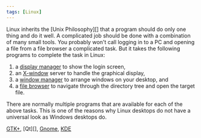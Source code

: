 ```yaml
---
tags: [Linux]
---
```


Linux inherits the [Unix Philosophy][] that a program should do only one thing and do it well. A complicated job should be done with a combination of many small tools. You probably won't call logging in to a PC and opening a file from a file browser a complicated task. But it takes the following programs to complete the task in Linux:

1. a [display manager](https://wiki.archlinux.org/index.php/Display_manager) to show the login screen,
2. an [X-window](https://en.wikipedia.org/wiki/X_Window_System) server to handle the graphical display,
3. a [window manager](https://en.wikipedia.org/wiki/Window_manager) to arrange windows on your desktop, and
4. a [file browser](https://wike.archlinux.org/index.php/Category:File_managers) to navigate through the directory tree and open the target file.

There are normally multiple programs that are available for each of the above tasks. This is one of the reasons why Linux desktops do not have a universal look as Windows desktops do.

[GTK+][], [Qt][], [Gnome][], [KDE][]

[GTK+]:http://www.gtk.org
[KDE]:https://www.kde.org
[Gnome]:https://www.gnome.org
[KDE]:https://www.kde.org
